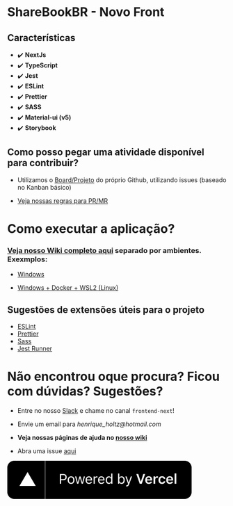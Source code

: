 # ShareBookBR - Novo Front

## Características

-   :heavy_check_mark: **NextJs**
-   :heavy_check_mark: **TypeScript**
-   :heavy_check_mark: **Jest**
-   :heavy_check_mark: **ESLint**
-   :heavy_check_mark: **Prettier**
-   :heavy_check_mark: **SASS**
-   :heavy_check_mark: **Material-ui (v5)**
-   :heavy_check_mark: **Storybook**

## Como posso pegar uma atividade disponível para contribuir?

-   Utilizamos o [Board/Projeto](https://github.com/SharebookBR/sharebook-frontend-next/projects/1) do próprio Github, utilizando issues (baseado no
    Kanban básico)

-   [Veja nossas regras para PR/MR](https://github.com/SharebookBR/sharebook-frontend-next/wiki/Regras-para-novas-contribui%C3%A7%C3%B5es)

# Como executar a aplicação?

### [Veja nosso Wiki completo aqui](https://github.com/SharebookBR/sharebook-frontend-next/wiki/Como-executar-a-aplica%C3%A7%C3%A3o%3F) separado por ambientes. Exexmplos:

-   [Windows](https://github.com/SharebookBR/sharebook-frontend-next/wiki/Como-executar-a-aplica%C3%A7%C3%A3o%3F#windows)

-   [Windows + Docker + WSL2 (Linux)](https://github.com/SharebookBR/sharebook-frontend-next/wiki/Como-executar-a-aplica%C3%A7%C3%A3o%3F#windows)

## Sugestões de extensões úteis para o projeto

-   [ESLint](https://marketplace.visualstudio.com/items?itemName=dbaeumer.vscode-eslint)
-   [Prettier](https://marketplace.visualstudio.com/items?itemName=esbenp.prettier-vscode)
-   [Sass](https://marketplace.visualstudio.com/items?itemName=Syler.sass-indented)
-   [Jest Runner](https://marketplace.visualstudio.com/items?itemName=firsttris.vscode-jest-runner)

# Não encontrou oque procura? Ficou com dúvidas? Sugestões?

-   Entre no nosso [Slack](https://join.slack.com/t/sharebookworkspace/shared_invite/zt-4fb3uu8m-VPrkhzdI9u3lsOlS1OkVvg) e chame no canal
    `frontend-next`!
-   Envie um email para _henrique_holtz@hotmail.com_

-   **Veja nossas páginas de ajuda no [nosso wiki](https://github.com/SharebookBR/sharebook-frontend-next/wiki)**
-   Abra uma issue [aqui](https://github.com/SharebookBR/sharebook-frontend-next/issues)

[![Power by Vercel](./public/powered-by-vercel.svg)](https://vercel.com/vercel-admin?utm_source=sharebooknext&utm_campaign=oss)
